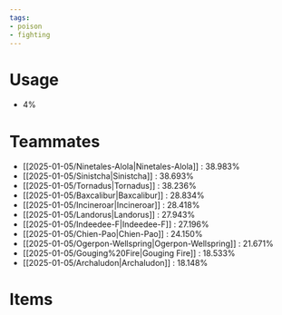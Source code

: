 ```yaml
---
tags:
- poison
- fighting
---
```

# Usage
- 4%
# Teammates
- [[2025-01-05/Ninetales-Alola|Ninetales-Alola]] : 38.983%
- [[2025-01-05/Sinistcha|Sinistcha]] : 38.693%
- [[2025-01-05/Tornadus|Tornadus]] : 38.236%
- [[2025-01-05/Baxcalibur|Baxcalibur]] : 28.834%
- [[2025-01-05/Incineroar|Incineroar]] : 28.418%
- [[2025-01-05/Landorus|Landorus]] : 27.943%
- [[2025-01-05/Indeedee-F|Indeedee-F]] : 27.196%
- [[2025-01-05/Chien-Pao|Chien-Pao]] : 24.150%
- [[2025-01-05/Ogerpon-Wellspring|Ogerpon-Wellspring]] : 21.671%
- [[2025-01-05/Gouging%20Fire|Gouging Fire]] : 18.533%
- [[2025-01-05/Archaludon|Archaludon]] : 18.148%
# Items